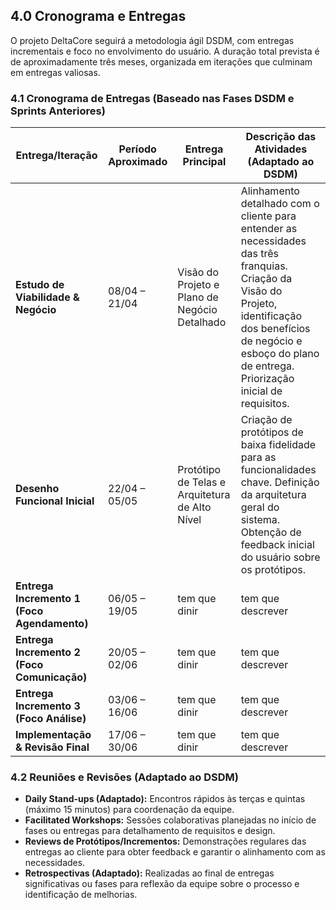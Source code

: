 ## 4.0 Cronograma e Entregas

O projeto DeltaCore seguirá a metodologia ágil DSDM, com entregas incrementais e foco no envolvimento do usuário. A duração total prevista é de aproximadamente três meses, organizada em iterações que culminam em entregas valiosas.

### 4.1 Cronograma de Entregas (Baseado nas Fases DSDM e Sprints Anteriores)

| **Entrega/Iteração** | **Período Aproximado** | **Entrega Principal** | **Descrição das Atividades (Adaptado ao DSDM)** |
|----------------------|------------------------|-------------------------------------------------------|------------------------------------------------------------------------------------------------------------------------------------------------------------------------------------------------------------------------------------------|
| **Estudo de Viabilidade & Negócio** | 08/04 – 21/04            | Visão do Projeto e Plano de Negócio Detalhado       | Alinhamento detalhado com o cliente para entender as necessidades das três franquias. Criação da Visão do Projeto, identificação dos benefícios de negócio e esboço do plano de entrega. Priorização inicial de requisitos. |
| **Desenho Funcional Inicial** | 22/04 – 05/05            | Protótipo de Telas e Arquitetura de Alto Nível      | Criação de protótipos de baixa fidelidade para as funcionalidades chave. Definição da arquitetura geral do sistema. Obtenção de feedback inicial do usuário sobre os protótipos.                                                  |
| **Entrega Incremento 1 (Foco Agendamento)** | 06/05 – 19/05            | tem que dinir | tem que descrever | 
| **Entrega Incremento 2 (Foco Comunicação)** | 20/05 – 02/06            | tem que dinir | tem que descrever | 
| **Entrega Incremento 3 (Foco Análise)** | 03/06 – 16/06            |  tem que dinir | tem que descrever | 
| **Implementação & Revisão Final** | 17/06 – 30/06            |  tem que dinir | tem que descrever | 

### 4.2 Reuniões e Revisões (Adaptado ao DSDM)

-   **Daily Stand-ups (Adaptado):** Encontros rápidos às terças e quintas (máximo 15 minutos) para coordenação da equipe.
-   **Facilitated Workshops:** Sessões colaborativas planejadas no início de fases ou entregas para detalhamento de requisitos e design.
-   **Reviews de Protótipos/Incrementos:** Demonstrações regulares das entregas ao cliente para obter feedback e garantir o alinhamento com as necessidades.
-   **Retrospectivas (Adaptado):** Realizadas ao final de entregas significativas ou fases para reflexão da equipe sobre o processo e identificação de melhorias.
